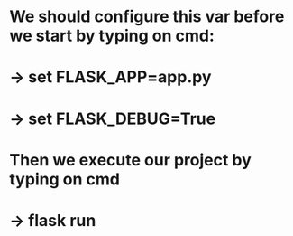 # We should configure this var before we start by typing on cmd:
#   -> set FLASK_APP=app.py
#   -> set FLASK_DEBUG=True
# Then we execute our project by typing on cmd
#   -> flask run
